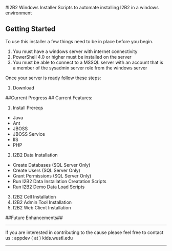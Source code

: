 #I2B2 Windows Installer
Scripts to automate installing I2B2 in a windows environment

## Getting Started ##
To use this installer a few things need to be in place before you begin.

1. You must have a windows server with internet connectivity
2. PowerShell 4.0 or higher must be installed on the server
3. You must be able to connect to a MSSQL server with an account that is a member of the sysadmin server role from the windows server

Once your server is ready follow these steps:

1. Download 


##Current Progress ##
Current Features:

1. Install Prereqs
  * Java
  * Ant
  * JBOSS
  * JBOSS Service
  * IIS
  * PHP
2. I2B2 Data Installation
  * Create Databases (SQL Server Only)
  * Create Users (SQL Server Only)
  * Grant Permissions (SQL Server Only)
  * Run I2B2 Data Installation Creatation Scripts
  * Run I2B2 Demo Data Load Scripts
3. I2B2 Cell Installation
4. I2B2 Admin Tool Installation
5. I2B2 Web Client Installation


##Future Enhancements##


----------

If you are interested in contributing to the cause please feel free to contact us : appdev ( at ) kids.wustl.edu


----------